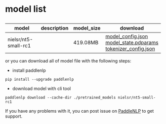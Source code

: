 #  model list

##  

| model  | description | model_size  | download         |
| --- | --- | --- | --- |
|nielsr/nt5-small-rc1|  | 419.08MB | [model_config.json](https://bj.bcebos.com/paddlenlp/models/community/nielsr/nt5-small-rc1/model_config.json)<br>[model_state.pdparams](https://bj.bcebos.com/paddlenlp/models/community/nielsr/nt5-small-rc1/model_state.pdparams)<br>[tokenizer_config.json](https://bj.bcebos.com/paddlenlp/models/community/nielsr/nt5-small-rc1/tokenizer_config.json) |

or you can download all of model file with the following steps:

* install paddlenlp

```shell
pip install --upgrade paddlenlp
```

* download model with cli tool

```shell
paddlenlp download --cache-dir ./pretrained_models nielsr/nt5-small-rc1
```

If you have any problems with it, you can post issue on [PaddleNLP](https://github.com/PaddlePaddle/PaddleNLP) to get support.
